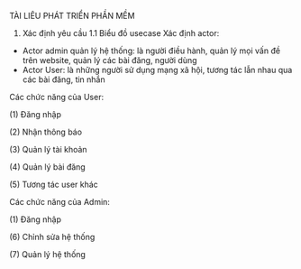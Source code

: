 TÀI LIÊU PHÁT TRIỂN PHẦN MỀM
1.	Xác định yêu cầu
1.1	Biểu đồ usecase
Xác định actor: 
+ Actor admin quản lý hệ thống: là người điều hành, quản lý mọi vấn đề trên website, quản lý các bài đăng, người dùng
+ Actor User: là những người sử dụng mạng xã hội, tương tác lẫn nhau qua các bài đăng, tin nhắn

Các chức năng của User: 

(1) Đăng nhập

(2) Nhận thông báo

(3) Quản lý tài khoản

(4) Quản lý bài đăng

(5) Tương tác user khác

Các chức năng của Admin:

(1) Đăng nhập

(6) Chỉnh sửa hệ thống

(7) Quản lý hệ thống
